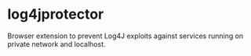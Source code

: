 # log4jprotector
Browser extension to prevent Log4J exploits against services running on private network and localhost.
